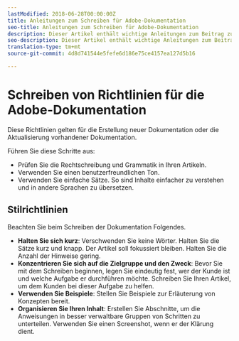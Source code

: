 ```yaml
---
lastModified: 2018-06-28T00:00:00Z
title: Anleitungen zum Schreiben für Adobe-Dokumentation
seo-title: Anleitungen zum Schreiben für Adobe-Dokumentation
description: Dieser Artikel enthält wichtige Anleitungen zum Beitrag zur Adobe-Dokumentation.
seo-description: Dieser Artikel enthält wichtige Anleitungen zum Beitrag zur Adobe-Dokumentation.
translation-type: tm+mt
source-git-commit: 4d8d741544e5fefe6d186e75ce4157ea127d5b16

---
```


# Schreiben von Richtlinien für die Adobe-Dokumentation

Diese Richtlinien gelten für die Erstellung neuer Dokumentation oder die Aktualisierung vorhandener Dokumentation.

Führen Sie diese Schritte aus:

- Prüfen Sie die Rechtschreibung und Grammatik in Ihren Artikeln.
- Verwenden Sie einen benutzerfreundlichen Ton.
- Verwenden Sie einfache Sätze. So sind Inhalte einfacher zu verstehen und in andere Sprachen zu übersetzen.

## Stilrichtlinien

Beachten Sie beim Schreiben der Dokumentation Folgendes.

- **Halten Sie sich kurz**: Verschwenden Sie keine Wörter. Halten Sie die Sätze kurz und knapp. Der Artikel soll fokussiert bleiben. Halten Sie die Anzahl der Hinweise gering.
- **Konzentrieren Sie sich auf die Zielgruppe und den Zweck**: Bevor Sie mit dem Schreiben beginnen, legen Sie eindeutig fest, wer der Kunde ist und welche Aufgabe er durchführen möchte. Schreiben Sie Ihren Artikel, um dem Kunden bei dieser Aufgabe zu helfen.
- **Verwenden Sie Beispiele**: Stellen Sie Beispiele zur Erläuterung von Konzepten bereit.
- **Organisieren Sie Ihren Inhalt**: Erstellen Sie Abschnitte, um die Anweisungen in besser verwaltbare Gruppen von Schritten zu unterteilen. Verwenden Sie einen Screenshot, wenn er der Klärung dient.
